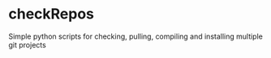 # checkRepos
Simple python scripts for checking, pulling, compiling and installing multiple git projects
